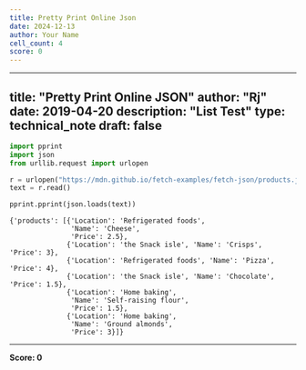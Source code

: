 ```yaml
---
title: Pretty Print Online Json
date: 2024-12-13
author: Your Name
cell_count: 4
score: 0
---
```


---
title: "Pretty Print Online JSON"
author: "Rj"
date: 2019-04-20
description: "List Test"
type: technical_note
draft: false
---

```python
import pprint
import json 
from urllib.request import urlopen
```


```python
r = urlopen("https://mdn.github.io/fetch-examples/fetch-json/products.json")
text = r.read() 
```


```python
pprint.pprint(json.loads(text))
```

    {'products': [{'Location': 'Refrigerated foods',
                   'Name': 'Cheese',
                   'Price': 2.5},
                  {'Location': 'the Snack isle', 'Name': 'Crisps', 'Price': 3},
                  {'Location': 'Refrigerated foods', 'Name': 'Pizza', 'Price': 4},
                  {'Location': 'the Snack isle', 'Name': 'Chocolate', 'Price': 1.5},
                  {'Location': 'Home baking',
                   'Name': 'Self-raising flour',
                   'Price': 1.5},
                  {'Location': 'Home baking',
                   'Name': 'Ground almonds',
                   'Price': 3}]}



---
**Score: 0**